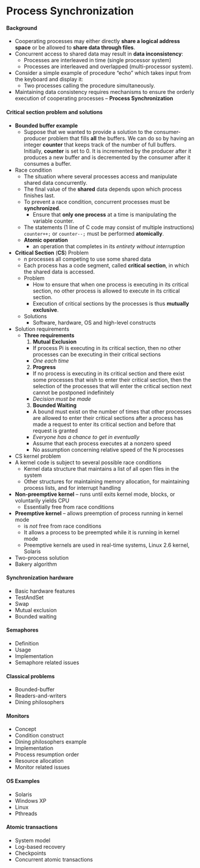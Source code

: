 Process Synchronization
===

#### Background
- Cooperating processes may either directly **share a logical address space** or
be allowed to **share data through files**.
- Concurrent access to shared data may result in **data inconsistency**:
  - Processes are interleaved in time (single processor system)
  - Processes are interleaved and overlapped (multi-processor system).
- Consider a simple example of procedure “echo” which takes input from the
keyboard and display it:
  - Two processes calling the procedure simultaneously.
- Maintaining data consistency requires mechanisms to ensure the orderly
execution of cooperating processes – **Process Synchronization**

#### Critical section problem and solutions
- **Bounded buffer example**
  - Suppose that we wanted to provide a solution to the consumer-producer
problem that fills **all** the buffers. We can do so by having an integer
**counter** that keeps track of the number of full buffers. Initially, **counter**
is set to 0. It is incremented by the producer after it produces a new buffer
and is decremented by the consumer after it consumes a buffer.
- Race condition
  - The situation where several processes access and
  manipulate shared data concurrently.
  - The final value of the **shared** data
  depends upon which process finishes last.
  - To prevent a race condition, concurrent processes must be **synchronized**.
    - Ensure that **only one process** at a time is manipulating the variable counter.
  - The statements (1 line of C code may consist of multiple instructions)
  `counter++;` or `counter--;`
  must be performed **atomically**.
  - **Atomic operation**
    - an operation that completes in its *entirety without interruption*
- **Critical Section** (**CS**) Problem
  - n processes all competing to use some shared data
  - Each process has a code segment, called **critical section**, in
  which the shared data is accessed.
  - Problem
    - How to ensure that when one process is executing in
  its critical section, no other process is allowed to execute in its
  critical section.
    - Execution of critical sections by the processes is thus **mutually
  exclusive**.
  - Solutions
    - Software, hardware, OS and high-level constructs
- Solution requirements
  - **Three requirements**
    1. **Mutual Exclusion**
      - If process Pi
     is executing in its critical section, then no
    other processes can be executing in their critical sections
      - *One each time*
    2. **Progress**
      - If no process is executing in its critical section and there exist
    some processes that wish to enter their critical section, then the selection
    of the processes that will enter the critical section next cannot be
    postponed indefinitely
      - *Decision must be made*
    3. **Bounded Waiting**
      - A bound must exist on the number of times that other
    processes are allowed to enter their critical sections after a process has
    made a request to enter its critical section and before that request is
    granted
      - *Everyone has a chance to get in eventually*
      - Assume that each process executes at a nonzero speed
      - No assumption concerning relative speed of the N processes
- CS kernel problem
- A kernel code is subject to several possible race conditions
  - Kernel data structure that maintains a list of all open files in the system
  - Other structures for maintaining memory allocation, for maintaining
process lists, and for interrupt handling
- **Non-preemptive kernel** – runs until exits kernel mode, blocks, or voluntarily
yields CPU
  - Essentially free from race conditions
- **Preemptive kernel** – allows preemption of process running in kernel mode
  - is *not* free from race conditions
  - It allows a process to be preempted while it is running in kernel mode
  - Preemptive kernels are used in real-time systems, Linux 2.6 kernel,
Solaris
- Two-process solution
- Bakery algorithm

#### Synchronization hardware
- Basic hardware features
- TestAndSet
- Swap
- Mutual exclusion
- Bounded waiting

#### Semaphores
- Definition
- Usage
- Implementation
- Semaphore related issues

#### Classical problems
- Bounded-buffer
- Readers-and-writers
- Dining philosophers

#### Monitors
- Concept
- Condition construct
- Dining philosophers example
- Implementation
- Process resumption order
- Resource allocation
- Monitor related issues

#### OS Examples
- Solaris
- Windows XP
- Linux
- Pthreads

#### Atomic transactions
- System model
- Log-based recovery
- Checkpoints
- Concurrent atomic transactions
